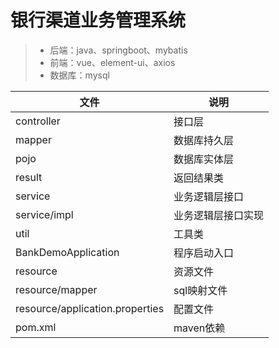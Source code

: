 # 银行渠道业务管理系统
> * 后端：java、springboot、mybatis
> * 前端：vue、element-ui、axios
> * 数据库：mysql


| 文件                              | 说明        |
|---------------------------------|-----------|
| controller                      | 接口层       |
| mapper                          | 数据库持久层    |
| pojo                            | 数据库实体层    |
| result                          | 返回结果类     |
| service                         | 业务逻辑层接口   |
| service/impl                    | 业务逻辑层接口实现 |
| util                            | 工具类       |
| BankDemoApplication             | 程序启动入口    |
| resource                        | 资源文件      |
| resource/mapper                 | sql映射文件   |
| resource/application.properties | 配置文件      |
| pom.xml                         | maven依赖   |

